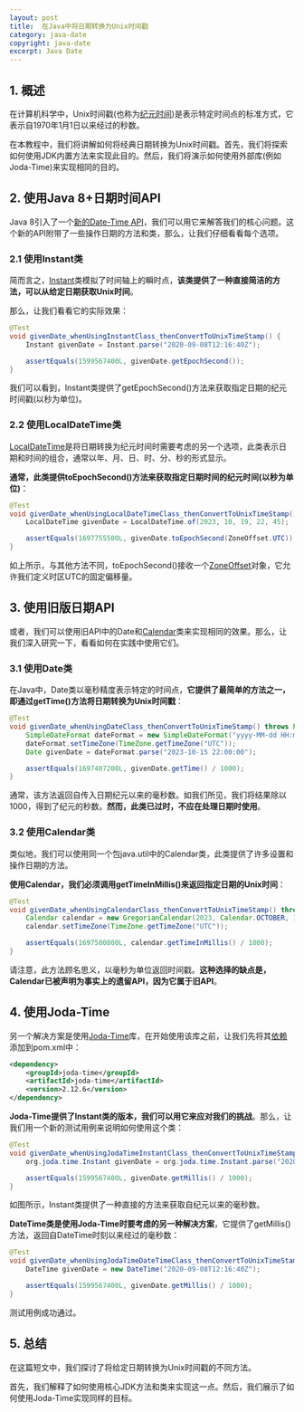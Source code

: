 ```yaml
---
layout: post
title:  在Java中将日期转换为Unix时间戳
category: java-date
copyright: java-date
excerpt: Java Date
---
```


## 1. 概述

在计算机科学中，Unix时间戳(也称为[纪元时间](https://www.baeldung.com/java-localdate-epoch#epoch-vs-localdate))是表示特定时间点的标准方式，它表示自1970年1月1日以来经过的秒数。

在本教程中，我们将讲解如何将经典日期转换为Unix时间戳。首先，我们将探索如何使用JDK内置方法来实现此目的。然后，我们将演示如何使用外部库(例如Joda-Time)来实现相同的目的。

## 2. 使用Java 8+日期时间API

Java 8引入了一个[新的Date-Time API](https://www.baeldung.com/java-8-date-time-intro)，我们可以用它来解答我们的核心问题。这个新的API附带了一些操作日期的方法和类，那么，让我们仔细看看每个选项。

### 2.1 使用Instant类

简而言之，[Instant](https://www.baeldung.com/java-instant-vs-localdatetime#1-using-instant)类模拟了时间轴上的瞬时点，**该类提供了一种直接简洁的方法，可以从给定日期获取Unix时间**。

那么，让我们看看它的实际效果：

```java
@Test
void givenDate_whenUsingInstantClass_thenConvertToUnixTimeStamp() {
    Instant givenDate = Instant.parse("2020-09-08T12:16:40Z");

    assertEquals(1599567400L, givenDate.getEpochSecond());
}
```

我们可以看到，Instant类提供了getEpochSecond()方法来获取指定日期的纪元时间戳(以秒为单位)。

### 2.2 使用LocalDateTime类

[LocalDateTime](https://www.baeldung.com/java-8-date-time-intro#3-working-with-localdatetime)是将日期转换为纪元时间时需要考虑的另一个选项，此类表示日期和时间的组合，通常以年、月、日、时、分、秒的形式显示。

**通常，此类提供toEpochSecond()方法来获取指定日期时间的纪元时间(以秒为单位)**：

```java
@Test
void givenDate_whenUsingLocalDateTimeClass_thenConvertToUnixTimeStamp() {
    LocalDateTime givenDate = LocalDateTime.of(2023, 10, 19, 22, 45);

    assertEquals(1697755500L, givenDate.toEpochSecond(ZoneOffset.UTC));
}
```

如上所示，与其他方法不同，toEpochSecond()接收一个[ZoneOffset](https://www.baeldung.com/java-zone-offset)对象，它允许我们定义时区UTC的固定偏移量。

## 3. 使用旧版日期API

或者，我们可以使用旧API中的Date和[Calendar](https://www.baeldung.com/java-gregorian-calendar)类来实现相同的效果。那么，让我们深入研究一下，看看如何在实践中使用它们。

### 3.1 使用Date类

在Java中，Date类以毫秒精度表示特定的时间点，**它提供了最简单的方法之一，即通过getTime()方法将日期转换为Unix时间戳**：

```java
@Test
void givenDate_whenUsingDateClass_thenConvertToUnixTimeStamp() throws ParseException {
    SimpleDateFormat dateFormat = new SimpleDateFormat("yyyy-MM-dd HH:mm:ss");
    dateFormat.setTimeZone(TimeZone.getTimeZone("UTC"));
    Date givenDate = dateFormat.parse("2023-10-15 22:00:00");

    assertEquals(1697407200L, givenDate.getTime() / 1000);
}
```

通常，该方法返回自传入日期纪元以来的毫秒数。如我们所见，我们将结果除以1000，得到了纪元的秒数。**然而，此类已过时，不应在处理日期时使用**。

### 3.2 使用Calendar类

类似地，我们可以使用同一个包java.util中的Calendar类，此类提供了许多设置和操作日期的方法。

**使用Calendar，我们必须调用getTimeInMillis()来返回指定日期的Unix时间**：

```java
@Test
void givenDate_whenUsingCalendarClass_thenConvertToUnixTimeStamp() throws ParseException {
    Calendar calendar = new GregorianCalendar(2023, Calendar.OCTOBER, 17);
    calendar.setTimeZone(TimeZone.getTimeZone("UTC"));

    assertEquals(1697500800L, calendar.getTimeInMillis() / 1000);
}
```

请注意，此方法顾名思义，以毫秒为单位返回时间戳。**这种选择的缺点是，Calendar已被声明为事实上的遗留API，因为它属于旧API**。

## 4. 使用Joda-Time

另一个解决方案是使用[Joda-Time](https://www.baeldung.com/java-gregorian-calendar)库，在开始使用该库之前，让我们先将其[依赖](https://mvnrepository.com/artifact/joda-time/joda-time)添加到pom.xml中：

```xml
<dependency>
    <groupId>joda-time</groupId> 
    <artifactId>joda-time</artifactId> 
    <version>2.12.6</version> 
</dependency>
```

**Joda-Time提供了Instant类的版本，我们可以用它来应对我们的挑战**。那么，让我们用一个新的测试用例来说明如何使用这个类：

```java
@Test
void givenDate_whenUsingJodaTimeInstantClass_thenConvertToUnixTimeStamp() {
    org.joda.time.Instant givenDate = org.joda.time.Instant.parse("2020-09-08T12:16:40Z");

    assertEquals(1599567400L, givenDate.getMillis() / 1000);
}
```

如图所示，Instant类提供了一种直接的方法来获取自纪元以来的毫秒数。

**DateTime类是使用Joda-Time时要考虑的另一种解决方案**，它提供了getMillis()方法，返回自DateTime时刻以来经过的毫秒数：

```java
@Test
void givenDate_whenUsingJodaTimeDateTimeClass_thenConvertToUnixTimeStamp() {
    DateTime givenDate = new DateTime("2020-09-08T12:16:40Z");

    assertEquals(1599567400L, givenDate.getMillis() / 1000);
}
```

测试用例成功通过。

## 5. 总结

在这篇短文中，我们探讨了将给定日期转换为Unix时间戳的不同方法。

首先，我们解释了如何使用核心JDK方法和类来实现这一点。然后，我们展示了如何使用Joda-Time实现同样的目标。
